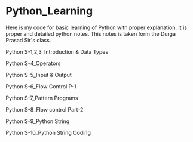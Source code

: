 # Python_Learning
Here is my code for basic learning of Python with proper explanation. It is proper and detailed python notes.
This notes is taken form the Durga Prasad Sir's class.

Python S-1,2,3_Introduction & Data Types

Python S-4_Operators

Python S-5_Input & Output

Python S-6_Flow Control P-1

Python S-7_Pattern Programs

Python S-8_Flow control Part-2

Python S-9_Python String

Python S-10_Python String Coding
